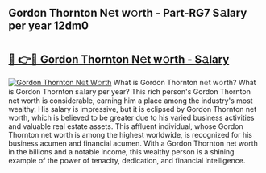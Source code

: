 ## Gordon Thornton N𝚎t w𝚘rth - Part-RG7 S𝚊lary per year 12dm0

# <h2><a href="http://gc1v7h.nevu.top/?p=Gordon+Thornton">🔗 👉🔴 Gordon Thornton N𝚎t w𝚘rth - S𝚊lary</a></h2>

[![Gordon Thornton N𝚎t W𝚘rth](https://i.imgur.com/Oavwk0R.jpeg)](http://gc1v7h.nevu.top/?p=Gordon+Thornton)
What is Gordon Thornton n𝚎t w𝚘rth? What is Gordon Thornton s𝚊lary per year?
This rich person's Gordon Thornton net worth is considerable, earning him a place among the industry's most wealthy. His salary is impressive, but it is eclipsed by Gordon Thornton net worth, which is believed to be greater due to his varied business activities and valuable real estate assets. This affluent individual, whose Gordon Thornton net worth is among the highest worldwide, is recognized for his business acumen and financial acumen. With a Gordon Thornton net worth in the billions and a notable income, this wealthy person is a shining example of the power of tenacity, dedication, and financial intelligence.
